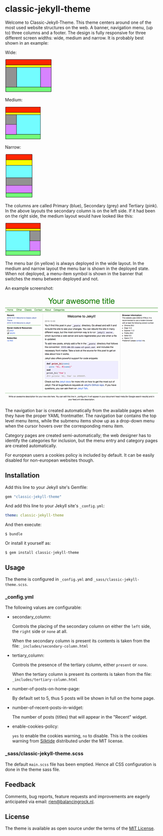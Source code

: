 # classic-jekyll-theme

Welcome to Classic-Jekyll-Theme. This theme centers around one of the most used website structures on the web. A banner, navigation menu, (up to) three columns and a footer. The design is fully responsive for three different screen widths: wide, medium and narrow. It is probably best shown in an example:

Wide:

![wide-layout](assets/img/wide.png)

Medium:

![medium-left-layout](assets/img/medium-left.png)

Narrow:

![narrow-layout](assets/img/narrow.png)

The columns are called Primary (blue), Secondary (grey) and Tertiary (pink). In the above layouts the secondary column is on the left side. If it had been on the right side, the medium layout would have looked like this:

![medium-right-layout](assets/img/medium-right.png)

The menu bar (in yellow) is always deployed in the wide layout. In the medium and narrow layout the menu bar is shown in the deployed state. When not deployed, a menu-item symbol is shown in the banner that switches the menu between deployed and not.

An example screenshot:

![example](assets/img/screenshot-half.png)

The navigation bar is created automatically from the available pages when they have the proper YAML frontmatter. The navigation bar contains the top level menu items, while the submenu items show up as a drop-down menu when the cursor hovers over the corresponding menu item.

Category pages are created semi-automatically; the web designer has to identify the categories for inclusion, but the menu entry and category pages are created automatically.

For european users a cookies policy is included by default. It can be easily disabled for non-european websites though.

## Installation

Add this line to your Jekyll site's Gemfile:

```ruby
gem "classic-jekyll-theme"
```

And add this line to your Jekyll site's `_config.yml`:

```yaml
theme: classic-jekyll-theme
```

And then execute:

    $ bundle

Or install it yourself as:

    $ gem install classic-jekyll-theme

## Usage

The theme is configured in `_config.yml` and `_sass/classic-jekyll-theme.scss`.

### _config.yml

The following values are configurable:

- secondary_column:

	Controls the placing of the secondary column on either the `left` side, the `right` side or `none` at all.

	When the secondary column is present its contents is taken from the file: `_includes/secondary-column.html`

- tertiary_column:

	Controls the presence of the tertiary column, either `present` or `none`.

	When the tertiary column is present its contents is taken from the file: `_includes/tertiary-column.html`

- number-of-posts-on-home-page:

	By default set to 5, thus 5 posts will be shown in full on the home page.
	
- number-of-recent-posts-in-widget:

	The number of posts (titles) that will appear in the "Recent" widget.

- enable-cookies-policy:
 
	`yes` to enable the cookies warning, `no` to disable. This is the cookies warning from [Silktide](http://silktide.com/cookieconsent) distributed under the MIT license.


### _sass/classic-jekyll-theme.scss

The default `main.scss` file has been emptied. Hence all CSS configuration is done in the theme sass file.

## Feedback

Comments, bug reports, feature requests and improvements are eagerly anticipated via email: rien@balancingrock.nl.

## License

The theme is available as open source under the terms of the [MIT License](http://opensource.org/licenses/MIT).

